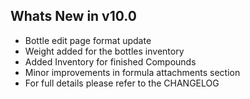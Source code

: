 Whats New in v10.0
--------------------------
- Bottle edit page format update
- Weight added for the bottles inventory
- Added Inventory for finished Compounds
- Minor improvements in formula attachments section
- For full details please refer to the CHANGELOG
